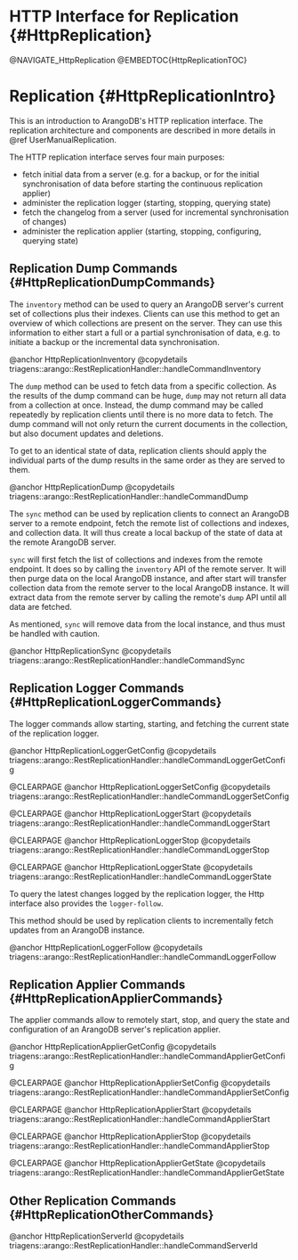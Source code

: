 HTTP Interface for Replication {#HttpReplication}
=================================================

@NAVIGATE_HttpReplication
@EMBEDTOC{HttpReplicationTOC}

Replication {#HttpReplicationIntro}
===================================

This is an introduction to ArangoDB's HTTP replication interface.
The replication architecture and components are described in more details in 
@ref UserManualReplication.

The HTTP replication interface serves four main purposes:
- fetch initial data from a server (e.g. for a backup, or for the initial synchronisation 
  of data before starting the continuous replication applier)
- administer the replication logger (starting, stopping, querying state)
- fetch the changelog from a server (used for incremental synchronisation of changes)
- administer the replication applier (starting, stopping, configuring, querying state)

Replication Dump Commands {#HttpReplicationDumpCommands}
--------------------------------------------------------

The `inventory` method can be used to query an ArangoDB server's current
set of collections plus their indexes. Clients can use this method to get an 
overview of which collections are present on the server. They can use this information
to either start a full or a partial synchronisation of data, e.g. to initiate a backup
or the incremental data synchronisation.

@anchor HttpReplicationInventory
@copydetails triagens::arango::RestReplicationHandler::handleCommandInventory

The `dump` method can be used to fetch data from a specific collection. As the
results of the dump command can be huge, `dump` may not return all data from a collection
at once. Instead, the dump command may be called repeatedly by replication clients
until there is no more data to fetch. The dump command will not only return the
current documents in the collection, but also document updates and deletions. 

To get to an identical state of data, replication clients should apply the individual
parts of the dump results in the same order as they are served to them.

@anchor HttpReplicationDump
@copydetails triagens::arango::RestReplicationHandler::handleCommandDump

The `sync` method can be used by replication clients to connect an ArangoDB server 
to a remote endpoint, fetch the remote list of collections and indexes, and collection
data. 
It will thus create a local backup of the state of data at the remote ArangoDB server.

`sync` will first fetch the list of collections and indexes from the remote endpoint.
It does so by calling the `inventory` API of the remote server. It will then purge
data on the local ArangoDB instance, and after start will transfer collection data 
from the remote server to the local ArangoDB instance. It will extract data from the
remote server by calling the remote's `dump` API until all data are fetched.

As mentioned, `sync` will remove data from the local instance, and thus must be handled
with caution.

@anchor HttpReplicationSync
@copydetails triagens::arango::RestReplicationHandler::handleCommandSync


Replication Logger Commands {#HttpReplicationLoggerCommands}
------------------------------------------------------------

The logger commands allow starting, starting, and fetching the current state of 
the replication logger. 

@anchor HttpReplicationLoggerGetConfig
@copydetails triagens::arango::RestReplicationHandler::handleCommandLoggerGetConfig

@CLEARPAGE
@anchor HttpReplicationLoggerSetConfig
@copydetails triagens::arango::RestReplicationHandler::handleCommandLoggerSetConfig

@CLEARPAGE
@anchor HttpReplicationLoggerStart
@copydetails triagens::arango::RestReplicationHandler::handleCommandLoggerStart

@CLEARPAGE
@anchor HttpReplicationLoggerStop
@copydetails triagens::arango::RestReplicationHandler::handleCommandLoggerStop

@CLEARPAGE
@anchor HttpReplicationLoggerState
@copydetails triagens::arango::RestReplicationHandler::handleCommandLoggerState

To query the latest changes logged by the replication logger, the Http interface
also provides the `logger-follow`.

This method should be used by replication clients to incrementally fetch updates 
from an ArangoDB instance.

@anchor HttpReplicationLoggerFollow
@copydetails triagens::arango::RestReplicationHandler::handleCommandLoggerFollow

Replication Applier Commands {#HttpReplicationApplierCommands}
--------------------------------------------------------------

The applier commands allow to remotely start, stop, and query the state and 
configuration of an ArangoDB server's replication applier.

@anchor HttpReplicationApplierGetConfig
@copydetails triagens::arango::RestReplicationHandler::handleCommandApplierGetConfig

@CLEARPAGE
@anchor HttpReplicationApplierSetConfig
@copydetails triagens::arango::RestReplicationHandler::handleCommandApplierSetConfig

@CLEARPAGE
@anchor HttpReplicationApplierStart
@copydetails triagens::arango::RestReplicationHandler::handleCommandApplierStart

@CLEARPAGE
@anchor HttpReplicationApplierStop
@copydetails triagens::arango::RestReplicationHandler::handleCommandApplierStop

@CLEARPAGE
@anchor HttpReplicationApplierGetState
@copydetails triagens::arango::RestReplicationHandler::handleCommandApplierGetState

Other Replication Commands {#HttpReplicationOtherCommands}
----------------------------------------------------------

@anchor HttpReplicationServerId
@copydetails triagens::arango::RestReplicationHandler::handleCommandServerId
